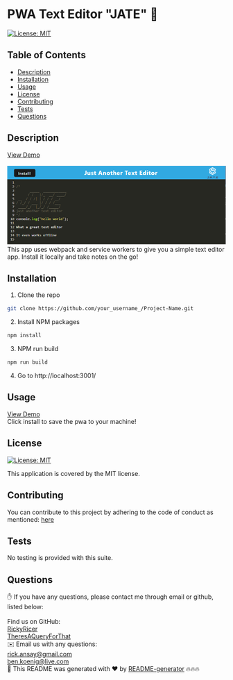 # PWA Text Editor "JATE" 👋
 
[![License: MIT](https://img.shields.io/badge/License-MIT-yellow.svg)](https://opensource.org/licenses/MIT)

## Table of Contents

* [Description](#description)
* [Installation](#installation)
* [Usage](#usage)
* [License](#license)
* [Contributing](#contributing)
* [Tests](#tests)
* [Questions](#questions)

## Description

<a href="https://fierce-shelf-21645.herokuapp.com/">View Demo</a> <br />
<br />
[![Product Name Screen Shot][product-screenshot]](#) <br />
This app uses webpack and service workers to give you a simple text editor app. Install it locally and take notes on the go!

## Installation

1. Clone the repo
```sh
git clone https://github.com/your_username_/Project-Name.git
```
2. Install NPM packages
```sh
npm install
```
3. NPM run build
```sh
npm run build
```
4. Go to http://localhost:3001/


## Usage

<a href="https://fierce-shelf-21645.herokuapp.com/">View Demo</a> <br /> Click install to save the pwa to your machine!



## License

[![License: MIT](https://img.shields.io/badge/License-MIT-yellow.svg)](https://opensource.org/licenses/MIT)

This application is covered by the MIT license. 

## Contributing



You can contribute to this project by adhering to the code of conduct as mentioned: [here](https://www.contributor-covenant.org/#:~:text=Contributor%20Covenant%20is%20a%20code,that%20distinguish%20your%20own%20community)

## Tests

No testing is provided with this suite.

## Questions

✋ If you have any questions, please contact me through email or github, listed below:<br />
<br />
Find us on GitHub: <br />[RickyRicer](https://github.com/RickyRicer)<br />
[TheresAQueryForThat](https://github.com/theresaqueryforthat)
<br />
✉️ Email us with any questions: <br />rick.ansay@gmail.com<br /> ben.koenig@live.com<br />
🖖 This README was generated with ❤️ by [README-generator](https://github.com/RickyRicer/README-Generator) 🔥🔥🔥
    
  
<!-- MARKDOWN LINKS & IMAGES -->
[product-screenshot]: Assets/screenshot.png